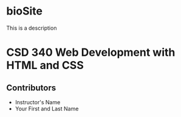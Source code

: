 # bioSite
This is a description

<h1>CSD 340 Web Development with HTML and CSS</h1>
<h2>Contributors</h2>
<ul>
    <li>Instructor's Name</li>
    <li>Your First and Last Name</li>
</ul>


